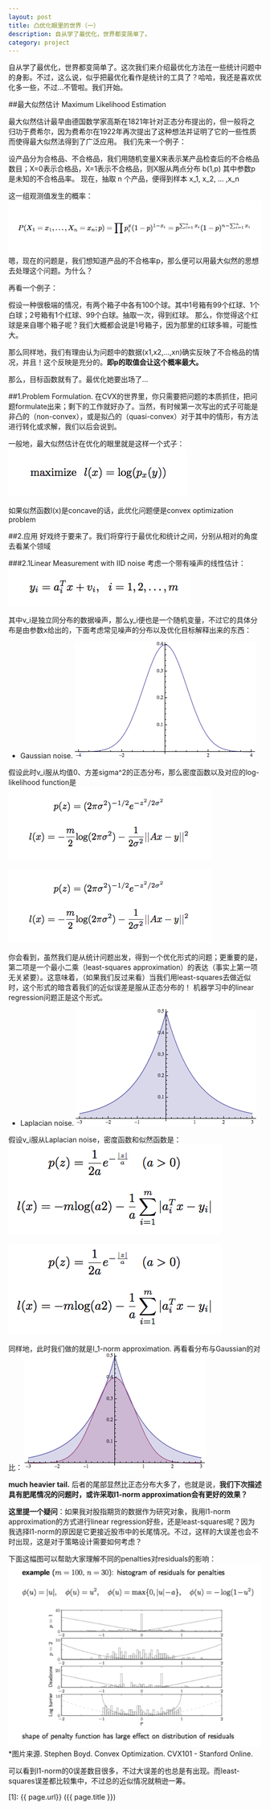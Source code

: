 ```yaml
---
layout: post
title: 凸优化眼里的世界（一）
description: 自从学了最优化，世界都变简单了。
category: project
---
```


自从学了最优化，世界都变简单了。这次我们来介绍最优化方法在一些统计问题中的身影。不过，这么说，似乎把最优化看作是统计的工具了？哈哈，我还是喜欢优化多一些，不过...不管啦。我们开始。

##最大似然估计 Maximum Likelihood Estimation

最大似然估计最早由德国数学家高斯在1821年针对正态分布提出的，但一般将之归功于费希尔，因为费希尔在1922年再次提出了这种想法并证明了它的一些性质而使得最大似然法得到了广泛应用。
我们先来一个例子：

设产品分为合格品、不合格品，我们用随机变量X来表示某产品检查后的不合格品数目；X=0表示合格品，X=1表示不合格品，则X服从两点分布 b(1,p) 其中参数p是未知的不合格品率。
现在，抽取 n 个产品，便得到样本 x_1, x_2, ... ,x_n

这一组观测值发生的概率：
![1](/images/cvx-1/1.png)
嗯，现在的问题是，我们想知道产品的不合格率p，那么便可以用最大似然的思想去处理这个问题。为什么？

再看一个例子：

假设一种很极端的情况，有两个箱子中各有100个球。其中1号箱有99个红球、1个白球；2号箱有1个红球、99个白球。抽取一次，得到红球。
那么，你觉得这个红球是来自哪个箱子呢？我们大概都会说是1号箱子，因为那里的红球多嘛，可能性大。

那么同样地，我们有理由认为问题中的数据(x1,x2,...,xn)确实反映了不合格品的情况，并且！这个反映是充分的。**即p的取值会让这个概率最大。**

那么，目标函数就有了。最优化她要出场了...

##1.Problem Formulation.
在CVX的世界里，你只需要把问题的本质抓住，把问题formulate出来；剩下的工作就好办了。当然，有时候第一次写出的式子可能是非凸的（non-convex），或是拟凸的（quasi-convex）对于其中的情形，有方法进行转化或求解，我们以后会说到。

一般地，最大似然估计在优化的眼里就是这样一个式子：
![2](/images/cvx-1/2.png)

如果似然函数l(x)是concave的话，此优化问题便是convex optimization problem

##2.应用
好戏终于要来了。我们将穿行于最优化和统计之间，分别从相对的角度去看某个领域

###2.1Linear Measurement with IID noise
考虑一个带有噪声的线性估计：
![3](/images/cvx-1/3.png)

其中v_i是独立同分布的数据噪声，那么y_i便也是一个随机变量，不过它的具体分布是由参数x给出的，下面考虑常见噪声的分布以及优化目标解释出来的东西：

* Gaussian noise.
![4](/images/cvx-1/4.png)

假设此时v_i服从均值0、方差sigma^2的正态分布，那么密度函数以及对应的log-likelihood function是
![5](/images/cvx-1/5.png)

![6](/images/cvx-1/6.png)


你会看到，虽然我们是从统计问题出发，得到一个优化形式的问题；更重要的是，第二项是一个最小二乘（least-squares approximation）的表达（事实上第一项无关紧要）。这意味着，（如果我们反过来看）当我们用least-squares去做近似时，这个形式的暗含着我们的近似误差是服从正态分布的！ 机器学习中的linear regression问题正是这个形式。

* Laplacian noise.
![7](/images/cvx-1/7.png)

假设v_i服从Laplacian noise，密度函数和似然函数是：
![8](/images/cvx-1/8.png)

![9](/images/cvx-1/9.png)

同样地，此时我们做的就是l_1-norm approximation. 再看看分布与Gaussian的对比：
![10](/images/cvx-1/10.png)

**much heavier tail.** 后者的尾部显然比正态分布大多了，也就是说，**我们下次描述具有肥尾情况的问题时，或许采取l1-norm approximation会有更好的效果？**

**这里提一个疑问**：如果我对股指期货的数据作为研究对象，我用l1-norm approximation的方式进行linear regression好些，还是least-squares呢？因为我选择l1-norm的原因是它更接近股市中的长尾情况。不过，这样的大误差也会不时出现，这是对于策略设计需要如何考虑？

下面这幅图可以帮助大家理解不同的penalties对residuals的影响：
![11](/images/cvx-1/11.png)
*图片来源. Stephen Boyd. Convex Optimization. CVX101 - Stanford Online.

可以看到l1-norm的0误差数目很多，不过大误差的也总是有出现。而least-squares误差都比较集中，不过总的近似情况就稍逊一筹。


[zihaolucky]:    http://zihaolucky.github.io  "zihaolucky"
[1]:    {{ page.url}}  ({{ page.title }})
